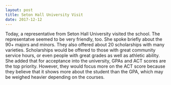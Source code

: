 ```yaml
---
layout: post
title: Seton Hall University Visit
date: 2017-12-12
---
```

Today, a representative from Seton Hall University visited the school. The representatve seemed to be very friendly, too. She spoke briefly about the 90+ majors and minors. They also offered about 20 scholarships with many varieties. Scholarships would be offered to those with great community service hours, or even people with great grades as well as athletic ability. She added that for acceptance into the university, GPAs and ACT scores are the top priority. However, they would focus more on the ACT score because they believe that it shows more about the student than the GPA, which may be weighed heavier depending on the courses.
